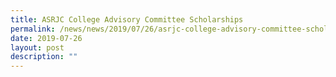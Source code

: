 ```yaml
---
title: ASRJC College Advisory Committee Scholarships
permalink: /news/news/2019/07/26/asrjc-college-advisory-committee-scholarships/
date: 2019-07-26
layout: post
description: ""
---
```

